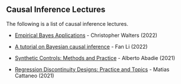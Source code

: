 ## Causal Inference Lectures

The following is a list of causal inference lectures.

- [Empirical Bayes Applications](https://www.youtube.com/watch?v=SdWt8xAAF_4) - Christopher Walters (2022)

- [A tutorial on Bayesian causal inference](https://www.youtube.com/watch?v=9pZtsVA6o4o) - Fan Li (2022)

- [Synthetic Controls: Methods and Practice](https://www.youtube.com/watch?v=oDNaOpNK6G4) - Alberto Abadie (2021)

- [Regression Discontinuity Designs: Practice and Topics](https://www.youtube.com/watch?v=bFNUeTXOnQ4) - Matias Cattaneo (2021)
